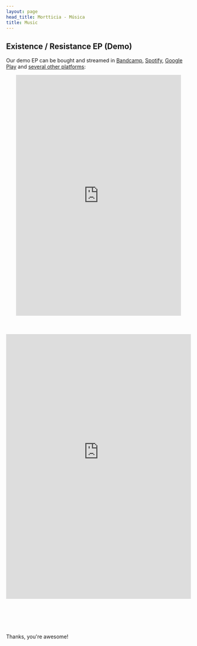 ```yaml
---
layout: page
head_title: Mortticia - Música
title: Music
---
```


## Existence / Resistance EP (Demo)

Our demo EP can be bought and streamed in <a target="_blank" href="https://mortticia.bandcamp.com/releases">Bandcamp</a>, <a target="_blank" href="https://open.spotify.com/artist/0jOFr8CVR7pxpXl7SDJL6t">Spotify</a>, <a target="_blank" href="https://play.google.com/store/music/album/Mortticia_Existence_Resistance?id=Bjrluahiyiu44aq5boy62ym6ypq">Google Play</a> and <a href="#other"> several other platforms</a>:

<div style="text-align: center">
<iframe style="border: 0; width: 450px; height: 655px;" src="https://bandcamp.com/EmbeddedPlayer/album=1608686342/size=large/bgcol=333333/linkcol=ffffff/transparent=true/" seamless><a href="http://mortticia.bandcamp.com/album/existence-resistence-demo">Existence / Resistence (Demo) by Mortticia</a></iframe>
</div>

<div id="other" style="display:block;overflow:hidden;height:800px;margin-top: 50px">
<iframe style="border: 0; width: 100%; height: 800px;margin-top:-80px;" scrolling="no" src="https://artist.landr.com/music/800739408708" seamless><a href="https://artist.landr.com/music/800739408708">Existence / Resistence (Demo) by Mortticia</a></iframe>
</div>


Thanks, you're awesome!
